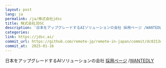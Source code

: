 ```yaml
---
layout: post
lang: ja
permalink: /ja/株式会社jdsc
title: 株式会社JDSC
description: '日本をアップグレードするAIソリューションの会社 採用ページ /WANTEDLY'
categories: 
link: https://jdsc.ai/
commit_url: https://github.com/remote-jp/remote-in-japan/commit/dc0213e5d3bf547e1dd7b4da3b612a689016ef3e
commit_at:  2025-01-16
---
```


<p>日本をアップグレードするAIソリューションの会社 <a href="https://jdsc.ai/recruit/">採用ページ</a> /<a href="https://www.wantedly.com/companies/jdsc/projects">WANTEDLY</a></p>
